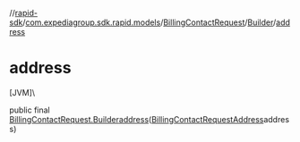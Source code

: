 //[rapid-sdk](../../../../index.md)/[com.expediagroup.sdk.rapid.models](../../index.md)/[BillingContactRequest](../index.md)/[Builder](index.md)/[address](address.md)

# address

[JVM]\

public final [BillingContactRequest.Builder](index.md)[address](address.md)([BillingContactRequestAddress](../../-billing-contact-request-address/index.md)address)
